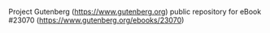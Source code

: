 Project Gutenberg (https://www.gutenberg.org) public repository for eBook #23070 (https://www.gutenberg.org/ebooks/23070)
